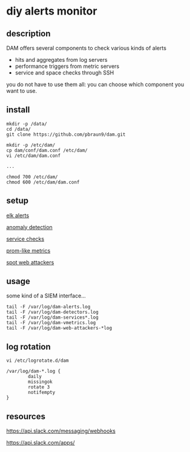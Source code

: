 # diy alerts monitor

## description

DAM offers several components to check various kinds of alerts

- hits and aggregates from log servers
- performance triggers from metric servers
- service and space checks through SSH

you do not have to use them all: you can choose which component you want to use.

## install

	mkdir -p /data/
	cd /data/
	git clone https://github.com/pbraun9/dam.git

    mkdir -p /etc/dam/
	cp dam/conf/dam.conf /etc/dam/
	vi /etc/dam/dam.conf

	...

    chmod 700 /etc/dam/
	chmod 600 /etc/dam/dam.conf

## setup

[elk alerts](alerts/README.md)

[anomaly detection](detectors/README.md)

[service checks](services/README.md)

[prom-like metrics](vmetrics/README.md)

[spot web attackers](web-attackers/README.md)

## usage

some kind of a SIEM interface...

    tail -F /var/log/dam-alerts.log
    tail -F /var/log/dam-detectors.log
    tail -F /var/log/dam-services*.log
    tail -F /var/log/dam-vmetrics.log
    tail -F /var/log/dam-web-attackers-*log

## log rotation

```
vi /etc/logrotate.d/dam

/var/log/dam-*.log {
        daily
        missingok
        rotate 3
        notifempty
}
```

## resources

https://api.slack.com/messaging/webhooks

https://api.slack.com/apps/


